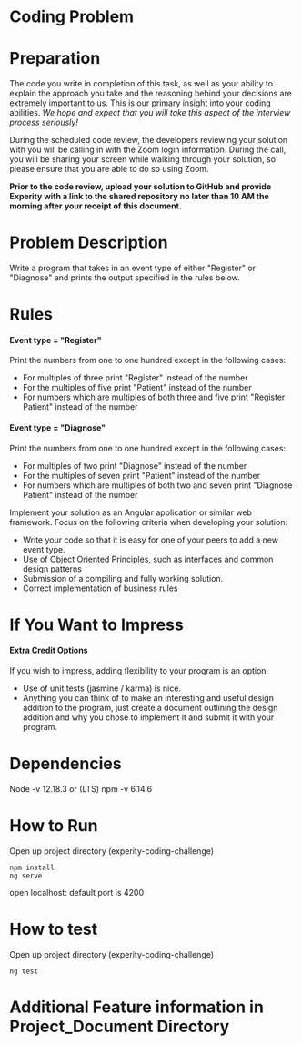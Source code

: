 # Coding Problem

# Preparation

The code you write in completion of this task, as well as your ability to explain the approach you take and the reasoning behind your decisions are extremely important to us.  This is our primary insight into your coding abilities.  _We hope and expect that you will take this aspect of the interview process seriously!_

During the scheduled code review, the developers reviewing your solution with you will be calling in with the Zoom login information. During the call, you will be sharing your screen while walking through your solution, so please ensure that you are able to do so using Zoom.

**Prior to the code review, upload your solution to GitHub and provide Experity with a link to the shared repository no later than 10 AM the morning after**  **your receipt of this document.**

# Problem Description

Write a program that takes in an event type of either "Register" or "Diagnose" and prints the output specified in the rules below.

# Rules

#### Event type = "Register"

Print the numbers from one to one hundred except in the following cases:

- For multiples of three print "Register" instead of the number
- For the multiples of five print "Patient" instead of the number
- For numbers which are multiples of both three and five print "Register Patient" instead of the number

#### Event type = "Diagnose"

Print the numbers from one to one hundred except in the following cases:

- For multiples of two print "Diagnose" instead of the number
- For the multiples of seven print "Patient" instead of the number
- For numbers which are multiples of both two and seven print "Diagnose Patient" instead of the number

Implement your solution as an Angular application or similar web framework.
Focus on the following criteria when developing your solution:

- Write your code so that it is easy for one of your peers to add a new event type.
- Use of Object Oriented Principles, such as interfaces and common design patterns
- Submission of a compiling and fully working solution.
- Correct implementation of business rules

# If You Want to Impress

#### Extra Credit Options

If you wish to impress, adding flexibility to your program is an option:

- Use of unit tests (jasmine / karma) is nice.
- Anything you can think of to make an interesting and useful design addition to the program, just create a document outlining the design addition and why you chose to implement it and submit it with your program.


# Dependencies 

Node -v 12.18.3 or (LTS)
npm -v 6.14.6


# How to Run
Open up project directory (experity-coding-challenge)
```
npm install
ng serve 
```
open localhost:<port> default port is 4200

# How to test
Open up project directory (experity-coding-challenge)
```
ng test
```

# Additional Feature information in Project_Document Directory

